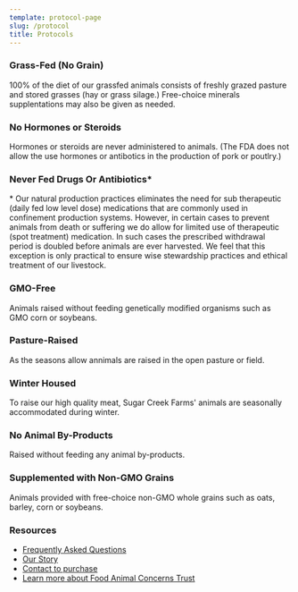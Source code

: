 ```yaml
---
template: protocol-page
slug: /protocol
title: Protocols
---
```

### Grass-Fed (No Grain)

100% of the diet of our grassfed animals consists of freshly grazed pasture and stored grasses (hay or grass silage.) Free-choice minerals supplentations may also be given as needed. 

### No Hormones or Steroids

Hormones or steroids are never administered to animals. (The FDA does not allow the use hormones or antibotics in the production of pork or poutlry.)

### Never Fed Drugs Or Antibiotics*

\* Our natural production practices eliminates the need for sub therapeutic (daily fed low level dose) medications that are commonly used in confinement production systems. However, in certain cases to prevent animals from death or suffering we do allow for limited use of therapeutic (spot treatment) medication. In such cases the prescribed withdrawal period is doubled before animals are ever harvested. We feel that this exception is only practical to ensure wise stewardship practices and ethical treatment of our livestock.

### GMO-Free

Animals raised without feeding genetically modified organisms such as GMO corn or soybeans. 

### Pasture-Raised

As the seasons allow annimals are raised in the open pasture or field.

### Winter Housed

To raise our high quality meat, Sugar Creek Farms' animals are seasonally accommodated during winter. 

### No Animal By-Products

Raised without feeding any animal by-products.

### Supplemented with Non-GMO Grains

Animals provided with free-choice non-GMO whole grains such as oats, barley, corn or soybeans.

### Resources

* [Frequently Asked Questions](/faq)
* [Our Story](/about)
* [Contact to purchase](/contact)
* [Learn more about Food Animal Concerns Trust](https://foodanimalconcernstrust.org/)